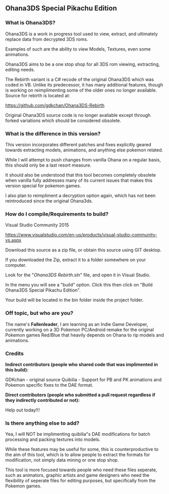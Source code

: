 ## **Ohana3DS Special Pikachu Edition**

### **What is Ohana3DS?**

Ohana3DS is a work in progress tool used to view, extract, and ultimately replace data from decrypted 3DS roms.

Examples of such are the ability to view Models, Textures, even some animations.

Ohana3DS aims to be a one stop shop for all 3DS rom viewing, extracting, editing needs.

The Rebirth variant is a C# recode of the original Ohana3DS which was coded in VB. Unlike its predecessor, it has many additional features, though is working on reimplimenting some of the older ones no longer available. Source for rebirth is located at:

https://github.com/gdkchan/Ohana3DS-Rebirth

Original Ohana3DS source code is no longer avaliable except through forked variations which should be considered obsolete.

### **What is the difference in this version?**

This version incorporates different patches and fixes explicitly geared towards extracting models, animations, and anything else pokemon related.

While I will attempt to push changes from vanilla Ohana on a regular basis, this should only be a last resort measure.

It should also be understood that this tool becomes completely obsolete when vanilla fully addresses many of its current issues that makes this version special for pokemon games.

I also plan to reimpliment a decryption option again, which has not been reintroduced since the original Ohana3ds.

### **How do I compile/Requirements to build?**

Visual Studio Community 2015

https://www.visualstudio.com/en-us/products/visual-studio-community-vs.aspx

Download this source as a zip file, or obtain this source using GIT desktop.

If you downloaded the Zip, extract it to a folder somewhere on your computer.

Look for the "_Ohana3DS Rebirth.sln_" file, and open it in Visual Studio.

In the menu you will see a "build" option. Click this then click on "Build Ohana3DS Special Pikachu Edition".

Your build will be located in the bin folder inside the project folder.

### **Off topic, but who are you?**

The name's **Fallenleader**, I am learning as an Indie Game Developer, currently working on a 3D Pokemon PC/Android remake for the original Pokemon games Red/Blue that heavily depends on Ohana to rip models and animations.

### **Credits**
**Indirect contributors (people who shared code that was implimented in this build):**

GDKchan - original source
Quibilia - Support for PB and PK animations and Pokemon specific fixes to the DAE format.

**Direct contributers (people who submitted a pull request regardless if they indirectly contributed or not):**

Help out today!!!


### **Is there anything else to add?**

Yea, I will NOT be implimenting quibilia"s DAE modifications for batch processing and packing textures into models.

While these features may be useful for some, this is counterproductive to the aim of this tool, which is to allow people to extract the formats for modification, not simply data mining or one stop shop.

This tool is more focused towards people who need these files seperate, such as animators, graphic artists and game designers who need the flexibility of seperate files for editing purposes, but specifically from the Pokemon games.
